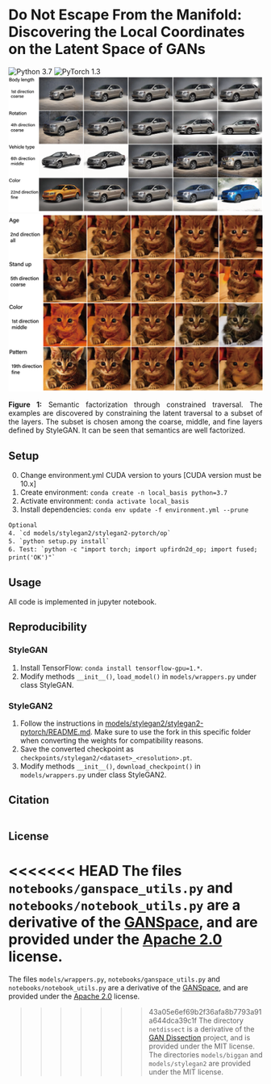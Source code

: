 # Do Not Escape From the Manifold: Discovering the Local Coordinates on the Latent Space of GANs
![Python 3.7](https://img.shields.io/badge/python-3.7-green.svg)
![PyTorch 1.3](https://img.shields.io/badge/pytorch-1.3-green.svg)
![teaser](teaser1.png)
![teaser](teaser2.png)
<p align="justify"><b>Figure 1:</b> Semantic factorization through constrained traversal. The examples are discovered by constraining the latent traversal to a subset of the layers. The subset is chosen among the coarse, middle, and fine layers defined by StyleGAN. It can be seen that semantics are well factorized.</p>

## Setup
0. Change environment.yml CUDA version to yours [CUDA version must be 10.x]
1. Create environment: `conda create -n local_basis python=3.7`
2. Activate environment: `conda activate local_basis`
3. Install dependencies: `conda env update -f environment.yml --prune`
```
Optional
4. `cd models/stylegan2/stylegan2-pytorch/op`
5. `python setup.py install`
6. Test: `python -c "import torch; import upfirdn2d_op; import fused; print('OK')"`
```
## Usage
All code is implemented in jupyter notebook.

## Reproducibility


### StyleGAN
1. Install TensorFlow: `conda install tensorflow-gpu=1.*`.
2. Modify methods `__init__()`, `load_model()` in `models/wrappers.py` under class StyleGAN.

### StyleGAN2
1. Follow the instructions in [models/stylegan2/stylegan2-pytorch/README.md](https://github.com/harskish/stylegan2-pytorch/blob/master/README.md#convert-weight-from-official-checkpoints). Make sure to use the fork in this specific folder when converting the weights for compatibility reasons.
2. Save the converted checkpoint as `checkpoints/stylegan2/<dataset>_<resolution>.pt`.
3. Modify methods `__init__()`, `download_checkpoint()` in `models/wrappers.py` under class StyleGAN2.


## Citation
```
```

## License

<<<<<<< HEAD
The files `notebooks/ganspace_utils.py` and `notebooks/notebook_utils.py` are a derivative of the [GANSpace][ganspace], and are provided under the [Apache 2.0](LICENSE) license.<br>
=======
The files `models/wrappers.py`, `notebooks/ganspace_utils.py` and `notebooks/notebook_utils.py` are a derivative of the [GANSpace][ganspace], and are provided under the [Apache 2.0](LICENSE) license.<br>
>>>>>>> 43a05e6ef69b2f36afa8b7793a91a644dca39c1f
The directory `netdissect` is a derivative of the [GAN Dissection][gandissect] project, and is provided under the MIT license.<br>
The directories `models/biggan` and `models/stylegan2` are provided under the MIT license.


[biggan_pytorch]: https://github.com/huggingface/pytorch-pretrained-BigGAN
[stylegan_pytorch]: https://github.com/lernapparat/lernapparat/blob/master/style_gan/pytorch_style_gan.ipynb
[stylegan2_pytorch]: https://github.com/rosinality/stylegan2-pytorch
[gandissect]: https://github.com/CSAILVision/GANDissect
[pretrained_stylegan]: https://github.com/justinpinkney/awesome-pretrained-stylegan
[ganspace]: https://github.com/harskish/ganspace
